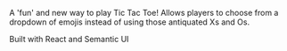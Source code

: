 A 'fun' and new way to play Tic Tac Toe! Allows players to choose from a dropdown of emojis instead of using those antiquated Xs and Os.

Built with React and Semantic UI
